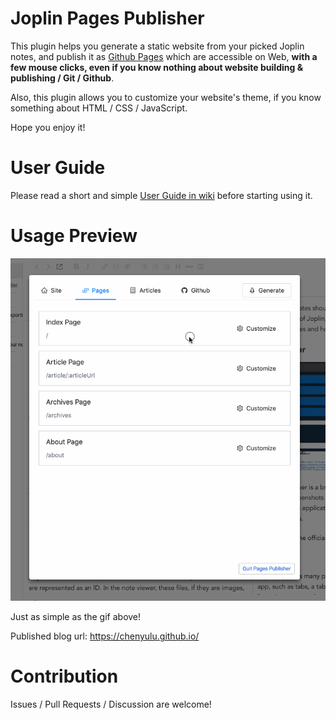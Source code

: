 # Joplin Pages Publisher

This plugin helps you generate a static website from your picked Joplin notes, and publish it as [Github Pages](https://pages.github.com/) which are accessible on Web, **with a few mouse clicks, even if you know nothing about website building & publishing / Git / Github**.

Also, this plugin allows you to customize your website's theme, if you know something about HTML / CSS / JavaScript.

Hope you enjoy it!

# User Guide

Please read a short and simple [User Guide in wiki](https://github.com/ylc395/joplin-plugin-pages-publisher/wiki/User-Guide) before starting using it.

# Usage Preview

![](./screenshot.gif)

Just as simple as the gif above!

Published blog url: https://chenyulu.github.io/

# Contribution

Issues / Pull Requests / Discussion are welcome!
